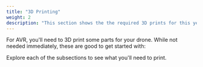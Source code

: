 ```yaml
---
title: "3D Printing"
weight: 2
description: "This section shows the the required 3D prints for this year's drone"
---
```


For AVR, you'll need to 3D print some parts for your drone.
While not needed immediately, these are good to get started with:

Explore each of the subsections to see what you'll need to print.
